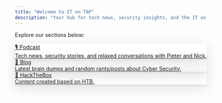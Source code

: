 ```yaml
---
title: "Welcome to IT on TAP"
description: "Your hub for tech news, security insights, and the IT on TAP podcast. Choose a section below to get started."
---
```


Explore our sections below:

<div class="flex flex-wrap justify-center items-stretch mv4">
  <a href="/podcast/" class="br3 pa4 ma3 tc grow w5 bg-white dark-gray b shadow-5 no-underline ba b--moon-gray" style="display: block;">
    🎙️ Podcast
    <div class="db f6 fw4 mt2">Tech news, security stories, and relaxed conversations with Pieter and Nick.</div>
  </a>
  <a href="/posts/" class="br3 pa4 ma3 tc grow w5 bg-white dark-gray b shadow-5 no-underline ba b--moon-gray" style="display: block;">
    📝 Blog
    <div class="db f6 fw4 mt2">Latest brain dumps and random rants/posts about Cyber Security.</div>
  </a>
    <a href="/hackthebox/" class="br3 pa4 ma3 tc grow w5 bg-white dark-gray b shadow-5 no-underline ba b--moon-gray" style="display: block;">
    📝 HackTheBox
    <div class="db f6 fw4 mt2">Content created based on HTB.</div>
  </a>
</div>

<style>
.bg-gradient-blue {
  background: linear-gradient(90deg, #007cf0 0%, #00dfd8 100%) !important;
}
.bg-gradient-pink {
  background: linear-gradient(90deg, #ff512f 0%, #dd2476 100%) !important;
}
.shadow-5 {
  box-shadow: 0 8px 32px rgba(0,0,0,0.12), 0 1.5px 4px rgba(0,0,0,0.08);
}
</style>
